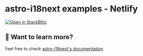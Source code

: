 # astro-i18next examples - Netlify

[![Open in StackBlitz](https://developer.stackblitz.com/img/open_in_stackblitz.svg)](https://stackblitz.com/github/yassinedoghri/astro-i18next/tree/beta/examples/netlify)

## 👀 Want to learn more?

Feel free to check [astro-i18next's documentation](../../README.md).
